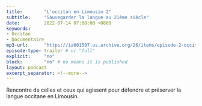 ```yaml
---
title:        "L'occitan en Limousin 2"
subtitle:     "Sauvegarder la langue au 21ème siècle"
date:         2022-07-14 07:08:08 +0800
keywords:
- Occitan
- Documentaire
mp3-url:      "https://ia601507.us.archive.org/26/items/episode-2-occitan-en-limousin/Episode%202%20-%20Occitan%20en%20Limousin.mp3"
episode-type: trailer # or "full"
explicit:     "no"
block:        "no" # no means it is published
layout: podcast
excerpt_separator: <!--more-->
---
```


Rencontre de celles et ceux qui agissent pour défendre et préserver la langue occitane en Limousin.
<!--more-->
